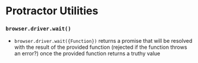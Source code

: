 # Protractor Utilities

### `browser.driver.wait()`
* `browser.driver.wait({Function})` returns a promise that will be resolved with the result of the provided function (rejected if the function throws an error?) once the provided function returns a truthy value